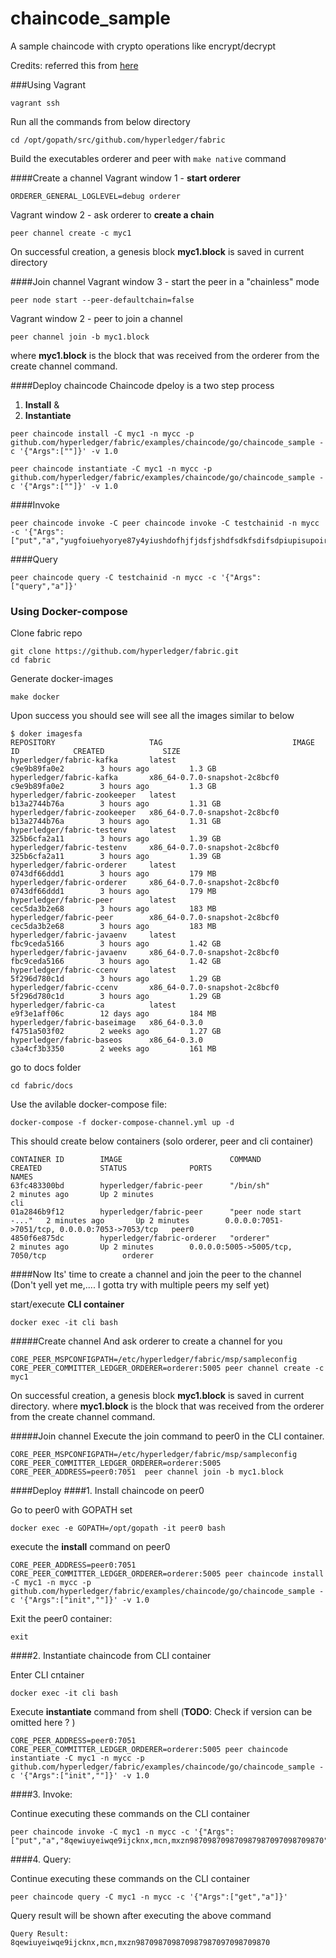 # chaincode_sample
A sample chaincode with crypto operations like encrypt/decrypt

Credits: referred this from [here](https://github.com/hyperledger/fabric/blob/master/docs/channel-setup.md)

###Using Vagrant
```
vagrant ssh
```

Run all the commands from below directory
```
cd /opt/gopath/src/github.com/hyperledger/fabric
```

Build the executables orderer and peer with `make native` command
 
####Create a channel
Vagrant window 1 - **start orderer**
```
ORDERER_GENERAL_LOGLEVEL=debug orderer
```


Vagrant window 2 - ask orderer to **create a chain**

```
peer channel create -c myc1
```

On successful creation, a genesis block **myc1.block** is saved in current directory

####Join channel
Vagrant window 3 - start the peer in a "chainless" mode
```
peer node start --peer-defaultchain=false
```

Vagrant window 2 - peer to join a channel
```
peer channel join -b myc1.block
```

where **myc1.block** is the block that was received from the orderer from the create channel command.


####Deploy chaincode
Chaincode dpeloy is a two step process
1) **Install** & 
2) **Instantiate**

```
peer chaincode install -C myc1 -n mycc -p github.com/hyperledger/fabric/examples/chaincode/go/chaincode_sample -c '{"Args":[""]}' -v 1.0

peer chaincode instantiate -C myc1 -n mycc -p github.com/hyperledger/fabric/examples/chaincode/go/chaincode_sample -c '{"Args":[""]}' -v 1.0
```

####Invoke
```
peer chaincode invoke -C peer chaincode invoke -C testchainid -n mycc -c '{"Args":["put","a","yugfoiuehyorye87y4yiushdofhjfjdsfjshdfsdkfsdifsdpiupisupoirusoiuou"]}'
```

####Query
```
peer chaincode query -C testchainid -n mycc -c '{"Args":["query","a"]}'
```

### Using Docker-compose
Clone fabric repo
```
git clone https://github.com/hyperledger/fabric.git
cd fabric
```
Generate docker-images
```
make docker
```
Upon success you should see will see all the images similar to below

```
$ doker imagesfa
REPOSITORY                     TAG                             IMAGE ID            CREATED             SIZE
hyperledger/fabric-kafka       latest                          c9e9b89fa0e2        3 hours ago         1.3 GB
hyperledger/fabric-kafka       x86_64-0.7.0-snapshot-2c8bcf0   c9e9b89fa0e2        3 hours ago         1.3 GB
hyperledger/fabric-zookeeper   latest                          b13a2744b76a        3 hours ago         1.31 GB
hyperledger/fabric-zookeeper   x86_64-0.7.0-snapshot-2c8bcf0   b13a2744b76a        3 hours ago         1.31 GB
hyperledger/fabric-testenv     latest                          325b6cfa2a11        3 hours ago         1.39 GB
hyperledger/fabric-testenv     x86_64-0.7.0-snapshot-2c8bcf0   325b6cfa2a11        3 hours ago         1.39 GB
hyperledger/fabric-orderer     latest                          0743df66ddd1        3 hours ago         179 MB
hyperledger/fabric-orderer     x86_64-0.7.0-snapshot-2c8bcf0   0743df66ddd1        3 hours ago         179 MB
hyperledger/fabric-peer        latest                          cec5da3b2e68        3 hours ago         183 MB
hyperledger/fabric-peer        x86_64-0.7.0-snapshot-2c8bcf0   cec5da3b2e68        3 hours ago         183 MB
hyperledger/fabric-javaenv     latest                          fbc9ceda5166        3 hours ago         1.42 GB
hyperledger/fabric-javaenv     x86_64-0.7.0-snapshot-2c8bcf0   fbc9ceda5166        3 hours ago         1.42 GB
hyperledger/fabric-ccenv       latest                          5f296d780c1d        3 hours ago         1.29 GB
hyperledger/fabric-ccenv       x86_64-0.7.0-snapshot-2c8bcf0   5f296d780c1d        3 hours ago         1.29 GB
hyperledger/fabric-ca          latest                          e9f3e1aff06c        12 days ago         184 MB
hyperledger/fabric-baseimage   x86_64-0.3.0                    f4751a503f02        2 weeks ago         1.27 GB
hyperledger/fabric-baseos      x86_64-0.3.0                    c3a4cf3b3350        2 weeks ago         161 MB

```

go to docs folder

```
cd fabric/docs
```

Use the avilable docker-compose file:

```
docker-compose -f docker-compose-channel.yml up -d
```

This should create below containers (solo orderer, peer and cli container)
```
CONTAINER ID        IMAGE                        COMMAND                  CREATED             STATUS              PORTS                                            NAMES
63fc483300bd        hyperledger/fabric-peer      "/bin/sh"                2 minutes ago       Up 2 minutes                                                         cli
01a2846b9f12        hyperledger/fabric-peer      "peer node start -..."   2 minutes ago       Up 2 minutes        0.0.0.0:7051->7051/tcp, 0.0.0.0:7053->7053/tcp   peer0
4850f6e875dc        hyperledger/fabric-orderer   "orderer"                2 minutes ago       Up 2 minutes        0.0.0.0:5005->5005/tcp, 7050/tcp                 orderer
```

####Now Its' time to create a channel and join the peer to the channel 
(Don't yell yet me,.... I gotta try with multiple peers my self yet)

start/execute **CLI container**
```
docker exec -it cli bash
```
#####Create channel
And ask orderer to create a channel for you

```
CORE_PEER_MSPCONFIGPATH=/etc/hyperledger/fabric/msp/sampleconfig CORE_PEER_COMMITTER_LEDGER_ORDERER=orderer:5005 peer channel create -c myc1
```

On successful creation, a genesis block **myc1.block** is saved in current directory. 
where **myc1.block** is the block that was received from the orderer from the create channel command.

#####Join channel
Execute the join command to peer0 in the CLI container.

```
CORE_PEER_MSPCONFIGPATH=/etc/hyperledger/fabric/msp/sampleconfig CORE_PEER_COMMITTER_LEDGER_ORDERER=orderer:5005 CORE_PEER_ADDRESS=peer0:7051  peer channel join -b myc1.block
```



####Deploy
####1. Install chaincode on peer0

Go to peer0 with GOPATH set
```
docker exec -e GOPATH=/opt/gopath -it peer0 bash
```
execute the **install** command on peer0

```
CORE_PEER_ADDRESS=peer0:7051 CORE_PEER_COMMITTER_LEDGER_ORDERER=orderer:5005 peer chaincode install -C myc1 -n mycc -p github.com/hyperledger/fabric/examples/chaincode/go/chaincode_sample -c '{"Args":["init",""]}' -v 1.0

```

Exit the peer0 container:
```
exit
```

####2. Instantiate chaincode from CLI container

Enter CLI cntainer
```
docker exec -it cli bash
```
Execute **instantiate** command from shell
(**TODO**: Check if version can be omitted here ? )
```
CORE_PEER_ADDRESS=peer0:7051 CORE_PEER_COMMITTER_LEDGER_ORDERER=orderer:5005 peer chaincode instantiate -C myc1 -n mycc -p github.com/hyperledger/fabric/examples/chaincode/go/chaincode_sample -c '{"Args":["init",""]}' -v 1.0
```

####3. Invoke:

Continue executing these commands on the CLI container
```
peer chaincode invoke -C myc1 -n mycc -c '{"Args":["put","a","8qewiuyeiwqe9ijcknx,mcn,mxzn987098709870987987097098709870"]}'
```

####4. Query:

Continue executing these commands on the CLI container

```
peer chaincode query -C myc1 -n mycc -c '{"Args":["get","a"]}'
```
Query result will be shown after executing the above command
```
Query Result: 8qewiuyeiwqe9ijcknx,mcn,mxzn987098709870987987097098709870
```
